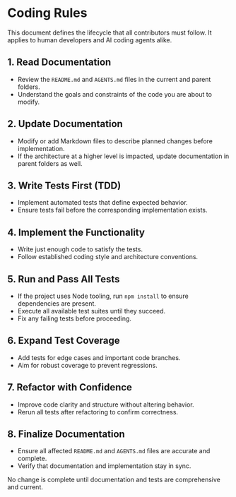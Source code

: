 # Coding Rules

This document defines the lifecycle that all contributors must follow. It applies to human developers and AI coding agents alike.

## 1. Read Documentation
- Review the `README.md` and `AGENTS.md` files in the current and parent folders.
- Understand the goals and constraints of the code you are about to modify.

## 2. Update Documentation
- Modify or add Markdown files to describe planned changes before implementation.
- If the architecture at a higher level is impacted, update documentation in parent folders as well.

## 3. Write Tests First (TDD)
- Implement automated tests that define expected behavior.
- Ensure tests fail before the corresponding implementation exists.

## 4. Implement the Functionality
- Write just enough code to satisfy the tests.
- Follow established coding style and architecture conventions.

## 5. Run and Pass All Tests
- If the project uses Node tooling, run `npm install` to ensure dependencies are present.
- Execute all available test suites until they succeed.
- Fix any failing tests before proceeding.

## 6. Expand Test Coverage
- Add tests for edge cases and important code branches.
- Aim for robust coverage to prevent regressions.

## 7. Refactor with Confidence
- Improve code clarity and structure without altering behavior.
- Rerun all tests after refactoring to confirm correctness.

## 8. Finalize Documentation
- Ensure all affected `README.md` and `AGENTS.md` files are accurate and complete.
- Verify that documentation and implementation stay in sync.

No change is complete until documentation and tests are comprehensive and current.
